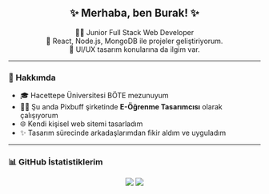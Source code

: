 <h2 align="center">✨ Merhaba, ben Burak! ✨</h2>

<p align="center">
  👨‍💻 Junior Full Stack Web Developer <br />
  🚀 React, Node.js, MongoDB ile projeler geliştiriyorum. <br />
  🎨 UI/UX tasarım konularına da ilgim var.
</p>

---

### 🚀 Hakkımda

- 🎓 Hacettepe Üniversitesi BÖTE mezunuyum
- 👨‍💻 Şu anda Pixbuff şirketinde **E-Öğrenme Tasarımcısı** olarak çalışıyorum
- 🌐 Kendi kişisel web sitemi tasarladım
- ✨ Tasarım sürecinde arkadaşlarımdan fikir aldım ve uyguladım

---

### 📊 GitHub İstatistiklerim

<p align="center">
  <img src="https://github-readme-stats.vercel.app/api?username=burakryder&show_icons=true&theme=radical" />
  <img src="https://github-readme-stats.vercel.app/api/top-langs/?username=burakryder&layout=compact&theme=radical" />
</p>
